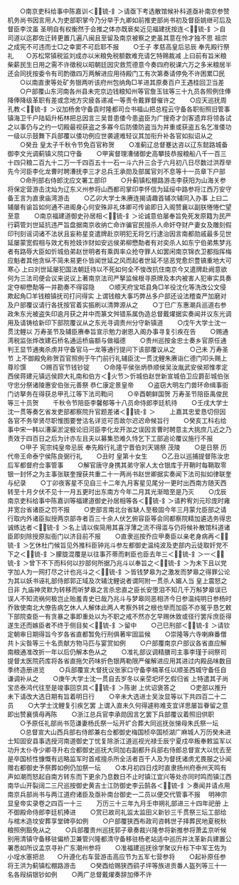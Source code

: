 <!-- { "loadSidebar": true } -->
　　○南京吏科给事中陈嘉训＜锍-釒＞请亟下考选散馆候补科道亟补南京参赞机务尚书因言用人为吏部职掌今乃分举于九卿如前推吏部尚书初及督臣姚继可后及督臣李汶虽  圣明自有权衡然于会推之体亦既亵矣近见福建抚按连＜锍-釒＞自司道以迄郡佐迁转更置几遍八闽且至留及南京被察之吏虽其意在怜才独不思  祖宗之成宪不可违而士□之幸窦不可启耶不报
　　○壬子  孝慈高皇后忌辰  奉先殿行祭礼　　○苏松常镇税监刘成亦以米粮免税额数难充请乞特赐裁减  上曰前有旨米粮柴薪民生日用之需不许徵税以昭朝廷因灾救荒德意今奏四府税课六万之多米粮居半还会同抚按委令有司酌徵四万两解进应用待殿门工有次第奏请停免不许困累□民
　　○以南直隶等处矿务银两听该府州包纳角□羊进其原奏百户王遇桂回卫当差
　　○户部覆山东河南各州县未完京边钱粮知州等官詹玉铉等三十九员各照例住俸降俸降级革职有差或念地方灾疲各递减一等责令戴罪督催许之
　　○应天巡抚周孔教＜锍-釒＞议加杨舍守备袁时隆都司佥书福山把总程云守备各职衔照旧管事镇海卫千户陆韬升柘林把总因言三吴昔患倭今患盗臣为广搜奇才剑客遗弃将领各试之以事仍与之约一切殿最视获盗之多寡今后防倭防盗当为并重或获盗五名乞准倭功一级以示鼓舞下兵部覆以倭功例应世袭遽难轻议其加衔升补各官如拟诏从之
　　○癸丑  皇太子千秋令节免百官称贺
　　○准蓟辽总督蹇达咨以辽东懿路城备御李文光调蓟镇义院口守备
　　○甲寅督理漕储御史高攀技恭报粮船八千一百三十四只粮二百九十二万一千四百五十一石一斗六升三合于六月初八日尽数过洪荐举先今河臣李化龙曹时聘漕抚李三才总兵王承勋及部属官刘不息等十一员章下户部
　　○命刑部右侍郎沈应文署工部印
　　○升蓟镇松棚路游击李获阳为山海关参将保定营游击沈灿为辽东义州参将山西都司掌印李怀信为延绥中路参将江西万安守备王言为直隶庙湾游击
　　○乙卯大学士朱赓连揭请趣首辅次辅同入办事  上曰二辅屡有谕旨如何通不进阁身心何安殊非礼体卿可传谕即日入阁赞襄以副朕惓惓伫望至意
　　○南京福建道御史孙居相＜锍-釒＞论诚意伯屡奉旨免死发原籍为民严行羁管刘世延抗违严旨盘据南京收纳亡命诈骗官民擅杀人命奸夺财产妻女及雕刻假印刊刻谣词诸不法状且妄称星变遣牌赴京明犯无将乞行逮治因言南都勋戚最多见世延屡蒙宽假相与效尤有抢妓诈财如安远侯弟柳懋勣者有对奕杀人如东宁伯弟焦梦兆者有路辱大臣如忻城伯弟赵世明者有乘舆率众抢夺罪人如罢闲南京锦衣卫都指挥梅应魁者其他贪纵不简未易更仆皆闻世延之风而起者世延不惩恶党愈炽豊镐重地大可寒心  上曰刘世延屡犯国法朝廷待以不死如何全不悛改抗住南京今又遣牌赴阙意欲何为三法司便会议来说议上著南京法司严拏监候根寻原牌及本内被害人犯审实具奏定夺柳懋勣等一并勘奏不得容隐
　　○顺天府宝坻县角□羊役沈化等洗改公文侵欺起角□羊钱粮镇抚司打问得实  上谓钱粮大事巧弊丛多户部还设法稽查严加磨对及户部覆议请行各抚按官着实振刷以清弊源从之
　　○丁巳广东惠潮兵巡道右参政朱东光被盗失印逾月获之井中而篆文舛错系属伪造总督戴燿据实奏闻并议东光调用及请铸给新印下部院覆议从之东光寻调贵州分守新镇道
　　○戊午大学士沈一贯沈鲤以  万寿圣节及辅臣赓奉旨宣示勉力谢恩入阁办事寻复引疾在告
　　○赐通湾税监张烨改建石桥名通运桥庙额与做福德
　　○贵州巡按金忠士奏乡官原任通判王显节通夷杀虏并守备官马一龙等通行提问下该部覆议从之
　　○己未  万寿圣节  上不御殿免称贺百官照例于午门前行礼辅臣沈一贯沈鲤朱赓诣仁德门叩头赐上尊珍馔
　　○赐百官节钱钞锭
　　○命隆平侯张炳恭顺侯吴汝胤武安侯郑惟孝定西侯蒋建元镇远侯顾大礼南和伯方＜火节＞忻城伯赵世新宣城伯卫应爵彭城伯张守忠分祭诸陵惠安伯张元善祭  恭仁康定景皇帝
　　○盗窃大明左门兽环命缉事衙门访拏务在得获总甲孔江等下法司鞫问
　　○辛酉朝鲜国贺  万寿圣节陪臣禹俊民等三十员贺
　　千秋令节陪臣李馨郁等十八员命侍郎李廷机待
　　○壬戌大学士沈一贯等奏乞省发吏部都察院升官题差诸＜锍-釒＞
　　上嘉其忠爱恳切但因各官不务举贤尽职惟图要誉沽名详览可否故尔迟迟命候旨行
　　○癸亥工科右给事中宋一韩以漕渠淤淀极论旧河臣李化龙开泇之误因言曹时聘意主大挑庶几近之乃责效于四百日之后为计亦左且夫以募集恐难久恃乞下工部追论覆议施行不报
　　○甲子  宪宗纯皇帝忌辰  奉先殿行礼遣宁晋伯刘天锡祭  茂陵
　　○是日祭  历代帝王命泰宁侯陈良弼行礼
　　○丑时  皇第十女生
　　○乙丑以巡捕提督陈汝忠后军都督府佥事管事
　　○解官唐守身携其弟守家人太仓银库于开鞘时每鞘取零银一封怀之为主事张联奎搜获共重二十一两尚书赵世卿据实奏闻下法司拟如律联奎与纪录
　　○丁卯夜客星不见自三十二年九月客星见尾分一更时出西南方随天西转至十月夕伏不见十一月五更时出东南方今年二月其光渐暗至是乃灭
　　○戊辰南京吏科给事中陈嘉训等福建道御史孙居相等各＜锍-釒＞请矜宥刘元珍庞时雍并宽台省诸臣之罚不报
　　○吏部言南北台省缺人至极固今年三月蒙允臣部之请行取内外诸臣拟授两京部寺者百三十余人伏乞俯容臣等会同都察院精加遴选务得忠诚练达者＜锍-釒＞名上请以俟简用其喜浮薄之流不得滥与仍将候补散馆科道诸臣即刻除授原拟衙门以济目前不报
　　○直隶巡按乔应甲奏臣以亲老身病再＜锍-釒＞乞休杜门候旨见外推科臣钟兆斗参左都御史温纯波及吏部内云徒取奸党不下之＜锍-釒＞朦胧混覆是以往事芥蒂而剌臣也臣去年三＜锍-釒＞一＜锍-釒＞曾下不下而科何以抄部何所据乃兆斗以奉旨之＜锍-釒＞为未下且以党字加人为一网打尽之计也兆斗之＜锍-釒＞皆钱梦皋为之激发而梦皋之得罪公论为其以妖书诬礼部侍郎郭正域及次辅沈鲤说者谓阿附一贯杀人媚人当  皇上震怒之日非  九庙神灵默为转移而听梦皋之言杀忠直之臣长安堕泪不知几千万斛梦皋误已误人不知流祸何极岂止贻羞青史已哉乃兆斗与梦皋同恶相济今日参温纯明日参杨时乔致使南北大僚告病乞休人人解体此两人考察外转之根也举而加臣不亦冤乎恳乞敕下部院查臣一有贪暴之事即重处以为不职之戒不然亦乞早赐休致或径行罢斥庶臣得遂生还而嫉臣者不终于侧目矣＜锍-釒＞留中
　　○己巳刑部＜锍-釒＞请钦定朝审日期得旨今岁各省直都暂免行刑俱著牢固监候
　　○崇隆等六寺喇麻番僧共卜尖昝等三十名贡献方物马匹与宴赏如例
　　○户部覆南京户部议各省直应解南粮通准改折一年以后仍解本色从之
　　○准礼部议调精膳司主事李瑾于祠祭司提督太医院药库将各省直拖欠药味折色银两勒限严催解进应用其进过内殿品味数目季终造册进览
　　○兵部覆宣大督抚议张家口守备李楠革任以顺圣西城守备任自谦调补从之
　　○庚午大学士沈一贯自去岁冬以亲茔圯坏乞假归省  上特遣其子尚宝丞泰鸿代往至是竣事回京具＜锍-釒＞陈谢  上优诏褒答之
　　○吏部以推升未下请改大选日期有旨着明日行
　　○辛未大选进士吴汝显等以下共四百二十二员
　　○大学士沈鲤复引疾乞罢  上谓入直未久何得遽称难支宜详思屡旨眷留之意即出赞襄慎毋再陈
　　○浙江总兵官李承勋因言乞罢下兵部覆议着照旧供职
　　○予原任礼部尚书范谦妻杨氏祭一坛开圹合葬大同巡抚张悌母朱氏祭一坛
　　○总督宣大山西兵部右侍郎兼右佥都御史梅国桢卒国桢湖广麻城人万历癸未进士知固安县事选授河南道御史丁忧复除浙江道巡视光禄壬辰宁夏戍卒叛奉敕监军以功升太仆寺少卿寻升右佥都御史巡抚大同加右副都升兵部右侍郎总督宣大以忧去至是卒国桢性慷慨有远略监军时首戒擅杀所全活者百千人及为督抚诸虏尤畏服之讣闻赠右都御史予祭葬如例仍加祭一坛
　　○本月初四日戍时直隶扬州府泰州天鸣有声如潮而怒起自南方转东而下更余乃息数日不止时镇江宜兴等处亦同时鸣而镇江西南华山开裂阔二三尺巡按御史黄吉士江防御史李云鹄各＜锍-釒＞奏闻并请点用南京兵部尚书与两江道府诸臣及亟补南台御史一二员以便交代管事不报
　明神宗显皇帝实录卷之四百一十三
　　万历三十三年九月壬申朔礼部进三十四年祀册  上不御殿命侍郎李廷机捧进
　　○赏已故司礼监太监田义新钞三千贯祭三坛工部给与棺木造坟安葬享堂碑亭如例
　　○户部覆狭西布政司咨韩世子择葬民地夏税秋粮照例豁免从之
　　○兵部覆贵州巡抚郭子章奏裁兴隆参将新推参将萧孟京听候别用清镇守备移驻偏桥卫兼管兴隆都清守备移驻杨老站适中巡历并汰革新兵建置公署悉如所议孟京寻补广东潮州参将
　　○准福建巡抚徐学聚议升标下中军王佐为小埕水塞把总　　○升遵化右车营游击高应节为五军七营参将
　　○起补原任参将王洪为蓟镇松棚路游击
　　○癸酉给赐狭西鹞子坪等族进贡番人盔列等三十一名各叚绢银钞如例
　　○两广总督戴燿奏辞加俸不许
